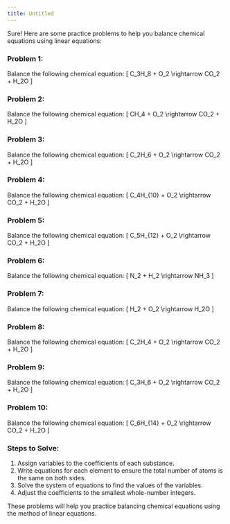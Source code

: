 ```yaml
---
title: Untitled
---
```


Sure! Here are some practice problems to help you balance chemical equations using linear equations:

### Problem 1:
Balance the following chemical equation:
\[ C_3H_8 + O_2 \rightarrow CO_2 + H_2O \]

### Problem 2:
Balance the following chemical equation:
\[ CH_4 + O_2 \rightarrow CO_2 + H_2O \]

### Problem 3:
Balance the following chemical equation:
\[ C_2H_6 + O_2 \rightarrow CO_2 + H_2O \]

### Problem 4:
Balance the following chemical equation:
\[ C_4H_{10} + O_2 \rightarrow CO_2 + H_2O \]

### Problem 5:
Balance the following chemical equation:
\[ C_5H_{12} + O_2 \rightarrow CO_2 + H_2O \]

### Problem 6:
Balance the following chemical equation:
\[ N_2 + H_2 \rightarrow NH_3 \]

### Problem 7:
Balance the following chemical equation:
\[ H_2 + O_2 \rightarrow H_2O \]

### Problem 8:
Balance the following chemical equation:
\[ C_2H_4 + O_2 \rightarrow CO_2 + H_2O \]

### Problem 9:
Balance the following chemical equation:
\[ C_3H_6 + O_2 \rightarrow CO_2 + H_2O \]

### Problem 10:
Balance the following chemical equation:
\[ C_6H_{14} + O_2 \rightarrow CO_2 + H_2O \]

### Steps to Solve:
1. Assign variables to the coefficients of each substance.
2. Write equations for each element to ensure the total number of atoms is the same on both sides.
3. Solve the system of equations to find the values of the variables.
4. Adjust the coefficients to the smallest whole-number integers.

These problems will help you practice balancing chemical equations using the method of linear equations.